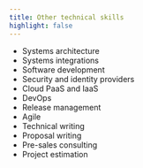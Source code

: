 ```yaml
---
title: Other technical skills
highlight: false
---
```

* Systems architecture
* Systems integrations
* Software development
* Security and identity providers
* Cloud PaaS and IaaS
* DevOps
* Release management
* Agile
* Technical writing
* Proposal writing
* Pre-sales consulting
* Project estimation